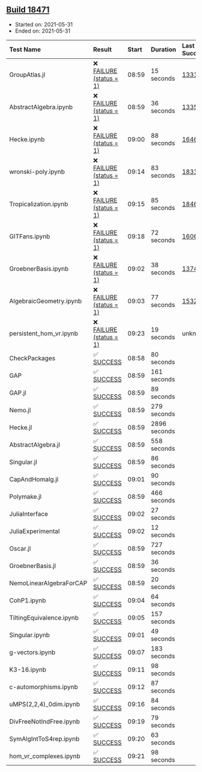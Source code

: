 ## [Build 18471](https://oscarci.mathematik.uni-kl.de/job/oscar/18471/)

* Started on: 2021-05-31
* Ended on: 2021-05-31

| Test Name    | Result | Start | Duration | Last Success | First Failure |
|:-------------|:-------|:------|:---------|:-------------|:--------------|
| GroupAtlas.jl | ❌ [FAILURE (status = 1)](https://oscarci.mathematik.uni-kl.de/job/oscar/18471/artifact/logs/build-18471/GroupAtlas.jl.log) | 08:59 | 15 seconds | [13311](https://oscarci.mathematik.uni-kl.de/job/oscar/13311/) | [13312](https://oscarci.mathematik.uni-kl.de/job/oscar/13312/) |
| AbstractAlgebra.ipynb | ❌ [FAILURE (status = 1)](https://oscarci.mathematik.uni-kl.de/job/oscar/18471/artifact/logs/build-18471/AbstractAlgebra.ipynb.log) | 08:59 | 36 seconds | [13355](https://oscarci.mathematik.uni-kl.de/job/oscar/13355/) | [13356](https://oscarci.mathematik.uni-kl.de/job/oscar/13356/) |
| Hecke.ipynb | ❌ [FAILURE (status = 1)](https://oscarci.mathematik.uni-kl.de/job/oscar/18471/artifact/logs/build-18471/Hecke.ipynb.log) | 09:00 | 88 seconds | [16463](https://oscarci.mathematik.uni-kl.de/job/oscar/16463/) | [16464](https://oscarci.mathematik.uni-kl.de/job/oscar/16464/) |
| wronski-poly.ipynb | ❌ [FAILURE (status = 1)](https://oscarci.mathematik.uni-kl.de/job/oscar/18471/artifact/logs/build-18471/wronski-poly.ipynb.log) | 09:14 | 83 seconds | [18314](https://oscarci.mathematik.uni-kl.de/job/oscar/18314/) | [18315](https://oscarci.mathematik.uni-kl.de/job/oscar/18315/) |
| Tropicalization.ipynb | ❌ [FAILURE (status = 1)](https://oscarci.mathematik.uni-kl.de/job/oscar/18471/artifact/logs/build-18471/Tropicalization.ipynb.log) | 09:15 | 85 seconds | [18469](https://oscarci.mathematik.uni-kl.de/job/oscar/18469/) | [18470](https://oscarci.mathematik.uni-kl.de/job/oscar/18470/) |
| GITFans.ipynb | ❌ [FAILURE (status = 1)](https://oscarci.mathematik.uni-kl.de/job/oscar/18471/artifact/logs/build-18471/GITFans.ipynb.log) | 09:18 | 72 seconds | [16068](https://oscarci.mathematik.uni-kl.de/job/oscar/16068/) | [16069](https://oscarci.mathematik.uni-kl.de/job/oscar/16069/) |
| GroebnerBasis.ipynb | ❌ [FAILURE (status = 1)](https://oscarci.mathematik.uni-kl.de/job/oscar/18471/artifact/logs/build-18471/GroebnerBasis.ipynb.log) | 09:02 | 38 seconds | [13748](https://oscarci.mathematik.uni-kl.de/job/oscar/13748/) | [13749](https://oscarci.mathematik.uni-kl.de/job/oscar/13749/) |
| AlgebraicGeometry.ipynb | ❌ [FAILURE (status = 1)](https://oscarci.mathematik.uni-kl.de/job/oscar/18471/artifact/logs/build-18471/AlgebraicGeometry.ipynb.log) | 09:03 | 77 seconds | [15322](https://oscarci.mathematik.uni-kl.de/job/oscar/15322/) | [15323](https://oscarci.mathematik.uni-kl.de/job/oscar/15323/) |
| persistent_hom_vr.ipynb | ❌ [FAILURE (status = 1)](https://oscarci.mathematik.uni-kl.de/job/oscar/18471/artifact/logs/build-18471/persistent_hom_vr.ipynb.log) | 09:23 | 19 seconds | unknown | unknown |
| CheckPackages | ✅ [SUCCESS](https://oscarci.mathematik.uni-kl.de/job/oscar/18471/artifact/logs/build-18471/CheckPackages.log) | 08:58 | 80 seconds |  |  |
| GAP | ✅ [SUCCESS](https://oscarci.mathematik.uni-kl.de/job/oscar/18471/artifact/logs/build-18471/GAP.log) | 08:59 | 161 seconds |  |  |
| GAP.jl | ✅ [SUCCESS](https://oscarci.mathematik.uni-kl.de/job/oscar/18471/artifact/logs/build-18471/GAP.jl.log) | 08:59 | 89 seconds |  |  |
| Nemo.jl | ✅ [SUCCESS](https://oscarci.mathematik.uni-kl.de/job/oscar/18471/artifact/logs/build-18471/Nemo.jl.log) | 08:59 | 279 seconds |  |  |
| Hecke.jl | ✅ [SUCCESS](https://oscarci.mathematik.uni-kl.de/job/oscar/18471/artifact/logs/build-18471/Hecke.jl.log) | 08:59 | 2896 seconds |  |  |
| AbstractAlgebra.jl | ✅ [SUCCESS](https://oscarci.mathematik.uni-kl.de/job/oscar/18471/artifact/logs/build-18471/AbstractAlgebra.jl.log) | 08:59 | 558 seconds |  |  |
| Singular.jl | ✅ [SUCCESS](https://oscarci.mathematik.uni-kl.de/job/oscar/18471/artifact/logs/build-18471/Singular.jl.log) | 08:59 | 86 seconds |  |  |
| CapAndHomalg.jl | ✅ [SUCCESS](https://oscarci.mathematik.uni-kl.de/job/oscar/18471/artifact/logs/build-18471/CapAndHomalg.jl.log) | 09:01 | 90 seconds |  |  |
| Polymake.jl | ✅ [SUCCESS](https://oscarci.mathematik.uni-kl.de/job/oscar/18471/artifact/logs/build-18471/Polymake.jl.log) | 08:59 | 466 seconds |  |  |
| JuliaInterface | ✅ [SUCCESS](https://oscarci.mathematik.uni-kl.de/job/oscar/18471/artifact/logs/build-18471/JuliaInterface.log) | 09:02 | 27 seconds |  |  |
| JuliaExperimental | ✅ [SUCCESS](https://oscarci.mathematik.uni-kl.de/job/oscar/18471/artifact/logs/build-18471/JuliaExperimental.log) | 09:02 | 12 seconds |  |  |
| Oscar.jl | ✅ [SUCCESS](https://oscarci.mathematik.uni-kl.de/job/oscar/18471/artifact/logs/build-18471/Oscar.jl.log) | 08:59 | 727 seconds |  |  |
| GroebnerBasis.jl | ✅ [SUCCESS](https://oscarci.mathematik.uni-kl.de/job/oscar/18471/artifact/logs/build-18471/GroebnerBasis.jl.log) | 08:59 | 36 seconds |  |  |
| NemoLinearAlgebraForCAP | ✅ [SUCCESS](https://oscarci.mathematik.uni-kl.de/job/oscar/18471/artifact/logs/build-18471/NemoLinearAlgebraForCAP.log) | 08:59 | 20 seconds |  |  |
| CohP1.ipynb | ✅ [SUCCESS](https://oscarci.mathematik.uni-kl.de/job/oscar/18471/artifact/logs/build-18471/CohP1.ipynb.log) | 09:04 | 64 seconds |  |  |
| TiltingEquivalence.ipynb | ✅ [SUCCESS](https://oscarci.mathematik.uni-kl.de/job/oscar/18471/artifact/logs/build-18471/TiltingEquivalence.ipynb.log) | 09:05 | 157 seconds |  |  |
| Singular.ipynb | ✅ [SUCCESS](https://oscarci.mathematik.uni-kl.de/job/oscar/18471/artifact/logs/build-18471/Singular.ipynb.log) | 09:01 | 49 seconds |  |  |
| g-vectors.ipynb | ✅ [SUCCESS](https://oscarci.mathematik.uni-kl.de/job/oscar/18471/artifact/logs/build-18471/g-vectors.ipynb.log) | 09:07 | 183 seconds |  |  |
| K3-16.ipynb | ✅ [SUCCESS](https://oscarci.mathematik.uni-kl.de/job/oscar/18471/artifact/logs/build-18471/K3-16.ipynb.log) | 09:11 | 98 seconds |  |  |
| c-automorphisms.ipynb | ✅ [SUCCESS](https://oscarci.mathematik.uni-kl.de/job/oscar/18471/artifact/logs/build-18471/c-automorphisms.ipynb.log) | 09:12 | 87 seconds |  |  |
| uMPS(2,2,4)_0dim.ipynb | ✅ [SUCCESS](https://oscarci.mathematik.uni-kl.de/job/oscar/18471/artifact/logs/build-18471/uMPS-2-2-4-_0dim.ipynb.log) | 09:16 | 84 seconds |  |  |
| DivFreeNotIndFree.ipynb | ✅ [SUCCESS](https://oscarci.mathematik.uni-kl.de/job/oscar/18471/artifact/logs/build-18471/DivFreeNotIndFree.ipynb.log) | 09:19 | 79 seconds |  |  |
| SymAlgIntToS4rep.ipynb | ✅ [SUCCESS](https://oscarci.mathematik.uni-kl.de/job/oscar/18471/artifact/logs/build-18471/SymAlgIntToS4rep.ipynb.log) | 09:20 | 63 seconds |  |  |
| hom_vr_complexes.ipynb | ✅ [SUCCESS](https://oscarci.mathematik.uni-kl.de/job/oscar/18471/artifact/logs/build-18471/hom_vr_complexes.ipynb.log) | 09:21 | 98 seconds |  |  |
